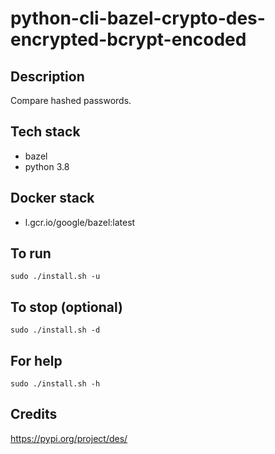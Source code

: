 # python-cli-bazel-crypto-des-encrypted-bcrypt-encoded

## Description
Compare hashed passwords.

## Tech stack
- bazel
- python 3.8

## Docker stack
- l.gcr.io/google/bazel:latest

## To run
`sudo ./install.sh -u`

## To stop (optional)
`sudo ./install.sh -d`

## For help
`sudo ./install.sh -h`

## Credits
https://pypi.org/project/des/
